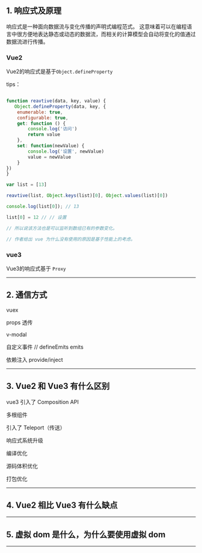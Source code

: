 ## 1. 响应式及原理

响应式是一种面向数据流与变化传播的声明式编程范式。
这意味着可以在编程语言中很方便地表达静态或动态的数据流，而相关的计算模型会自动将变化的值通过数据流进行传播。

### Vue2

Vue2的响应式是基于`Object.defineProperty`

tips：
```js

function reavtive(data, key, value) {
   Object.defineProperty(data, key, {
    enumerable: true,
    configurable: true,
    get: function () {
        console.log('访问')
        return value
    },
    set: function(newValue) {
        console.log('设置', newValue)
        value = newValue
    }
}) 
}

var list = [13]

reavtive(list, Object.keys(list)[0], Object.values(list)[0])

console.log(list[0]); // 13

list[0] = 12 // // 设置

// 所以说该方法也是可以监听到数组已有的参数变化。

// 作者给出 vue 为什么没有使用的原因是基于性能上的考虑。

```

### vue3 

Vue3的响应式基于 `Proxy`



---

## 2. 通信方式

vuex

props 透传

v-modal

自定义事件 // defineEmits emits

依赖注入 provide/inject

---

## 3. Vue2 和 Vue3 有什么区别

vue3 引入了 Composition API

多根组件

引入了 Teleport（传送）

响应式系统升级

编译优化

源码体积优化

打包优化

---
## 4. Vue2 相比 Vue3 有什么缺点

---
## 5. 虚拟 dom 是什么，为什么要使用虚拟 dom


---

